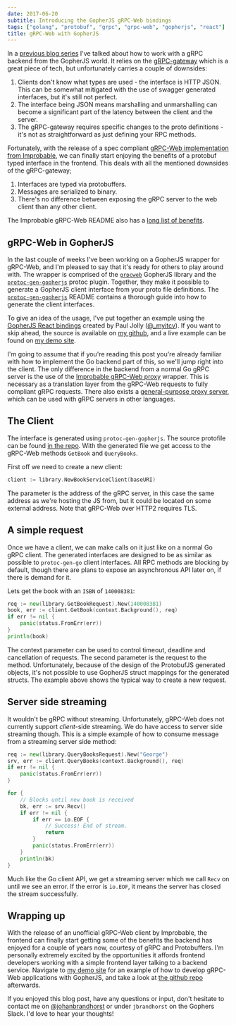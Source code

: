 ```yaml
---
date: 2017-06-20
subtitle: Introducing the GopherJS gRPC-Web bindings
tags: ["golang", "protobuf", "grpc", "grpc-web", "gopherjs", "react"]
title: gRPC-Web with GopherJS
---
```


In a [previous blog series](/post/gopherjs-client-grpc-server/) I've talked about
how to work with a gRPC backend from the GopherJS world. It relies on the
[gRPC-gateway](https://github.com/grpc-ecosystem/grpc-gateway) which is a great
piece of tech, but unfortunately carries a couple of downsides:

1. Clients don't know what types are used - the interface is HTTP JSON.
This can be somewhat mitigated with the use of swagger generated interfaces,
but it's still not perfect.
1. The interface being JSON means marshalling and unmarshalling can become a
significant part of the latency between the client and the server.
1. The gRPC-gateway requires specific changes to the proto
definitions - it's not as straightforward as just defining your RPC methods.

Fortunately, with the release of a spec compliant
[gRPC-Web implementation from Improbable](https://spatialos.improbable.io/games/grpc-web-moving-past-restjson-towards-type-safe-web-apis),
we can finally start enjoying the benefits of a protobuf typed interface in the frontend. This
deals with all the mentioned downsides of the gRPC-gateway;

1. Interfaces are typed via protobuffers.
1. Messages are serialized to binary.
1. There's no difference between exposing the gRPC server to the web client than any other client.

The Improbable gRPC-Web README also has
a [long list of benefits](https://github.com/improbable-eng/grpc-web#why).

## gRPC-Web in GopherJS

In the last couple of weeks I've been working on a GopherJS wrapper for gRPC-Web,
and I'm pleased to say that it's ready for others to play around with. The wrapper is comprised of
the [`grpcweb`](https://github.com/johanbrandhorst/protobuf/grpcweb)
GopherJS library and the
[`protoc-gen-gopherjs`](https://github.com/johanbrandhorst/protobuf/protoc-gen-gopherjs) protoc plugin.
Together, they make it possible to generate a GopherJS client
interface from your proto file definitions. The
[`protoc-gen-gopherjs`](https://github.com/johanbrandhorst/protobuf/protoc-gen-gopherjs)
README contains a thorough guide
into how to generate the client interfaces.

To give an idea of the usage, I've put together an example
using the [GopherJS React bindings](https://myitcv.io/react)
created by Paul Jolly ([@_myitcv](https://twitter.com/_myitcv)).
If you want to skip ahead, the source is available on
[my github](https://github.com/johanbrandhorst/grpcweb-example), and a live
example can be found on
[my demo site](https://grpcweb.jbrandhorst.com).

I'm going to assume that if you're reading this post you're already familiar with how to implement the Go backend part of this, so we'll jump right into the client. The only difference
in the backend from a normal Go gRPC server is the use of the
[Improbable gRPC-Web proxy](https://github.com/improbable-eng/grpc-web/tree/master/go/grpcweb)
wrapper. This is necessary as a translation layer from the
gRPC-Web requests to fully compliant gRPC requests. There
also exists a
[general-purpose proxy server](https://github.com/improbable-eng/grpc-web/tree/master/go/grpcwebproxy),
which can be used with gRPC servers in other languages.

## The Client

The interface is generated using `protoc-gen-gopherjs`.
The source protofile can be found
[in the repo](https://github.com/johanbrandhorst/grpcweb-example/blob/master/proto/library/book_service.proto).
With the generated file we get access to the gRPC-Web
methods `GetBook` and `QueryBooks`.

First off we need to create a new client:

```go
client := library.NewBookServiceClient(baseURI)
```

The parameter is the address of the gRPC server, in this case
the same address as we're hosting the JS from, but it could
be located on some external address. Note that gRPC-Web over HTTP2 requires TLS.

## A simple request

Once we have a client, we can make calls on it just like on
a normal Go gRPC client. The generated interfaces are
designed to be as similar as possible to `protoc-gen-go`
client interfaces.
All RPC methods are blocking by default, though there are
plans to expose an asynchronous API later on, if there
is demand for it.

Lets get the book with an `ISBN` of `140008381`:

```go
req := new(library.GetBookRequest).New(140008381)
book, err := client.GetBook(context.Background(), req)
if err != nil {
    panic(status.FromErr(err))
}
println(book)
```

The context parameter can be used to control timeout,
deadline and cancellation of requests. The second parameter
is the request to the method. Unfortunately, because of the
design of the ProtobufJS generated objects, it's not possible
to use GopherJS struct mappings for the generated structs.
The example above shows the typical way to create a new request.

## Server side streaming

It wouldn't be gRPC without streaming. Unfortunately,
gRPC-Web does not currently support _client_-side streaming.
We do have access to server side streaming though. This is
a simple example of how to consume message from a streaming
server side method:

```go
req := new(library.QueryBooksRequest).New("George")
srv, err := client.QueryBooks(context.Background(), req)
if err != nil {
    panic(status.FromErr(err))
}

for {
    // Blocks until new book is received
    bk, err := srv.Recv()
    if err != nil {
        if err == io.EOF {
            // Success! End of stream.
            return
        }
        panic(status.FromErr(err))
    }
    println(bk)
}
```

Much like the Go client API, we get a streaming server
which we call `Recv` on until we see an error. If the
error is `io.EOF`, it means the server has closed the stream
successfully.

## Wrapping up
With the release of an unofficial gRPC-Web client by Improbable,
the frontend can finally start getting some of the benefits
the backend has enjoyed for a couple of years now,
courtesy of gRPC and Protobuffers. I'm personally extremely
excited by the opportunities it affords frontend developers
working with a simple frontend layer talking to a backend service. Navigate to
[my demo site](https://grpcweb.jbrandhorst.com)
for an example of how to develop gRPC-Web applications
with GopherJS, and take a look at
[the github repo](https://github.com/johanbrandhorst/grpcweb-example)
afterwards.

If you enjoyed this blog post, have any questions or input,
don't hesitate to contact me on
[@johanbrandhorst](https://twitter.com/JohanBrandhorst) or
under `jbrandhorst` on the Gophers Slack. I'd love to hear
your thoughts!

